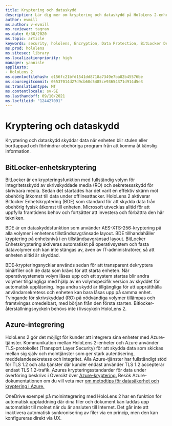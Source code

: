 ```yaml
---
title: Kryptering och dataskydd
description: Lär dig mer om kryptering och dataskydd på HoloLens 2-enheter, inklusive BitLocker och Azure-integrering.
author: evmill
ms.author: v-evmill
ms.reviewer: tagran
ms.date: 6/30/2020
ms.topic: article
keywords: security, hololens, Encryption, Data Protection, BitLocker Device, BitLocker, bitlocker, bitlocker encryption, azure integration,
ms.prod: hololens
ms.sitesec: library
ms.localizationpriority: high
manager: yannisle
appliesto:
- HoloLens 2
ms.openlocfilehash: e156fc21bfd1541dd8718a7349e7ba82b45576be
ms.sourcegitcommit: 05537014d27d9cb60d5485ce93654371d914d5e3
ms.translationtype: MT
ms.contentlocale: sv-SE
ms.lasthandoff: 09/10/2021
ms.locfileid: "124427091"
---
```

# <a name="encryption-and-data-protection"></a>Kryptering och dataskydd

Kryptering och dataskydd skyddar data när enheten blir stulen eller borttappad och förhindrar obehöriga program från att komma åt känslig information.

## <a name="bitlocker-device-encryption"></a>BitLocker-enhetskryptering

BitLocker är en krypteringsfunktion med fullständig volym för integritetsskydd av skrivskyddade media (RO) och sekretessskydd för skrivbara media.  Sedan det startades har det varit en effektiv skärm mot obehörig åtkomst till data under offlineattacker. HoloLens 2 aktiverar Bitlocker Enhetskryptering (BDE) som standard för att skydda data från obehörig fysisk åtkomst till enheten. Microsoft utvecklas alltid för att uppfylla framtidens behov och fortsätter att investera och förbättra den här tekniken.

BDE är en dataskyddsfunktion som använder AES-XTS-256-kryptering på alla volymer i enhetens tillståndsavgränsade layout. BDE tillhandahåller kryptering på enhetsnivå i en tillståndsavgränsad layout. BitLocker Enhetskryptering aktiveras automatiskt på operativsystem och fasta datavolymer och kan inte stängas av, även av IT-administratörer, så att enheten alltid är skyddad.

BDE-krypteringsnycklar används sedan för att transparent dekryptera binärfiler och de data som krävs för att starta enheten. När operativsystemets volym låses upp och ett system startas blir andra volymer tillgängliga med hjälp av en volymspecifik version av skyddet för automatisk upplåsning. Inga andra skydd är tillgängliga för att upprätthålla användarsekretess och enheten kan bara låsas upp på samma enhet. Tvingande för skrivskyddad (RO) på nödvändiga volymer tillämpas och framtvingas omedelbart, med början från den första starten. Bitlocker-återställningsnyckeln behövs inte i livscykeln HoloLens 2.

## <a name="azure-integration"></a>Azure-integrering 

HoloLens 2 gör det möjligt för kunder att integrera sina enheter med Azure-tjänster. Kommunikation mellan HoloLens 2-enheter och Azure använder TLS-protokollet (Transport Layer Security) för att skydda data som skickas mellan sig själv och molntjänster som ger stark autentisering, meddelandesekretess och integritet. Alla Azure-tjänster har fullständigt stöd för TLS 1.2 och alla tjänster där kunder endast använder TLS 1.2 accepterar endast TLS 1.2-trafik. Azures krypteringsstandarder för data under överföring beskrivs i Översikt över [Azure-kryptering.](/azure/security/fundamentals/encryption-overview) Besök Azure-dokumentationen om du vill veta mer [om metodtips för datasäkerhet och kryptering i Azure.](/azure/security/fundamentals/data-encryption-best-practices) 

OneDrive exempel på molnintegrering med HoloLens 2 har en funktion för automatisk uppladdning där dina filer och dokument kan laddas upp automatiskt till molnet när du är ansluten till Internet. Det går inte att inaktivera automatisk synkronisering av filer via en princip, men den kan konfigureras direkt via UX. 
